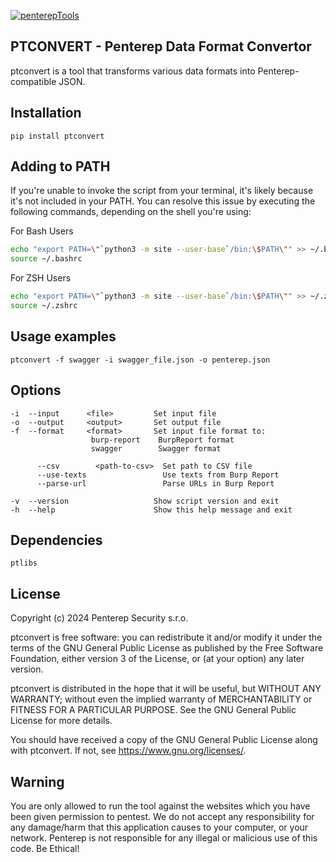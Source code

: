 [![penterepTools](https://www.penterep.com/external/penterepToolsLogo.png)](https://www.penterep.com/)


## PTCONVERT - Penterep Data Format Convertor

ptconvert is a tool that transforms various data formats into Penterep-compatible JSON.

## Installation

```
pip install ptconvert
```

## Adding to PATH
If you're unable to invoke the script from your terminal, it's likely because it's not included in your PATH. You can resolve this issue by executing the following commands, depending on the shell you're using:

For Bash Users
```bash
echo "export PATH=\"`python3 -m site --user-base`/bin:\$PATH\"" >> ~/.bashrc
source ~/.bashrc
```

For ZSH Users
```bash
echo "export PATH=\"`python3 -m site --user-base`/bin:\$PATH\"" >> ~/.zshrc
source ~/.zshrc
```

## Usage examples
```
ptconvert -f swagger -i swagger_file.json -o penterep.json
```

## Options
```
-i  --input      <file>         Set input file
-o  --output     <output>       Set output file
-f  --format     <format>       Set input file format to:
                  burp-report    BurpReport format
                  swagger        Swagger format

      --csv        <path-to-csv>  Set path to CSV file
      --use-texts                 Use texts from Burp Report
      --parse-url                 Parse URLs in Burp Report

-v  --version                   Show script version and exit
-h  --help                      Show this help message and exit
```

## Dependencies
```
ptlibs
```

## License

Copyright (c) 2024 Penterep Security s.r.o.

ptconvert is free software: you can redistribute it and/or modify
it under the terms of the GNU General Public License as published by
the Free Software Foundation, either version 3 of the License, or
(at your option) any later version.

ptconvert is distributed in the hope that it will be useful,
but WITHOUT ANY WARRANTY; without even the implied warranty of
MERCHANTABILITY or FITNESS FOR A PARTICULAR PURPOSE.  See the
GNU General Public License for more details.

You should have received a copy of the GNU General Public License
along with ptconvert.  If not, see <https://www.gnu.org/licenses/>.

## Warning

You are only allowed to run the tool against the websites which
you have been given permission to pentest. We do not accept any
responsibility for any damage/harm that this application causes to your
computer, or your network. Penterep is not responsible for any illegal
or malicious use of this code. Be Ethical!
